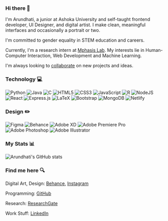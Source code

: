 ### Hi there 👋

I'm Arundhati, a junior at Ashoka University and self-taught frontend developer, UI Designer, and digital artist. I make clean, meaningful interfaces and occasionally a portrait or two.

I'm committed to gender equality in STEM education and careers.

Currently, I'm a research intern at [Mphasis Lab](https://github.com/Mphasis-ML-Marketplace). My interests lie in Human-Computer Interaction, Web Development and Machine Learning. 

I'm always looking to [collaborate](mailto:arundhati.balasubramaniam_ug23@ashoka.edu.in) on new projects and ideas.

### Technology :computer:
![Python](https://img.shields.io/badge/python-3670A0?style=for-the-badge&logo=python&logoColor=ffdd54)
![Java](https://img.shields.io/badge/java-%23ED8B00.svg?style=for-the-badge&logo=java&logoColor=white)
![C](https://img.shields.io/badge/c-%2300599C.svg?style=for-the-badge&logo=c&logoColor=white)
![HTML5](https://img.shields.io/badge/html5-%23E34F26.svg?style=for-the-badge&logo=html5&logoColor=white)
![CSS3](https://img.shields.io/badge/css3-%231572B6.svg?style=for-the-badge&logo=css3&logoColor=white)
![JavaScript](https://img.shields.io/badge/javascript-%23323330.svg?style=for-the-badge&logo=javascript&logoColor=%23F7DF1E)
![R](https://img.shields.io/badge/r-%23276DC3.svg?style=for-the-badge&logo=r&logoColor=white)
![NodeJS](https://img.shields.io/badge/node.js-6DA55F?style=for-the-badge&logo=node.js&logoColor=white)
![React](https://img.shields.io/badge/react-%2320232a.svg?style=for-the-badge&logo=react&logoColor=%2361DAFB)
![Express.js](https://img.shields.io/badge/express.js-%23404d59.svg?style=for-the-badge&logo=express&logoColor=%2361DAFB)
![LaTeX](https://img.shields.io/badge/latex-%23008080.svg?style=for-the-badge&logo=latex&logoColor=white)
![Bootstrap](https://img.shields.io/badge/bootstrap-%23563D7C.svg?style=for-the-badge&logo=bootstrap&logoColor=white)
![MongoDB](https://img.shields.io/badge/MongoDB-%234ea94b.svg?style=for-the-badge&logo=mongodb&logoColor=white)
![Netlify](https://img.shields.io/badge/netlify-%23000000.svg?style=for-the-badge&logo=netlify&logoColor=#00C7B7)

### Design :pencil2:
![Figma](https://img.shields.io/badge/figma-%23F24E1E.svg?style=for-the-badge&logo=figma&logoColor=white)
![Behance](https://img.shields.io/badge/Behance-1769ff?style=for-the-badge&logo=behance&logoColor=white)
![Adobe XD](https://img.shields.io/badge/Adobe%20XD-470137?style=for-the-badge&logo=Adobe%20XD&logoColor=#FF61F6)
![Adobe Premiere Pro](https://img.shields.io/badge/Adobe%20Premiere%20Pro-9999FF.svg?style=for-the-badge&logo=Adobe%20Premiere%20Pro&logoColor=white)
![Adobe Photoshop](https://img.shields.io/badge/adobe%20photoshop-%2331A8FF.svg?style=for-the-badge&logo=adobe%20photoshop&logoColor=white)
![Adobe Illustrator](https://img.shields.io/badge/adobe%20illustrator-%23FF9A00.svg?style=for-the-badge&logo=adobe%20illustrator&logoColor=white)

### My Stats :bar_chart:
![Arundhati's GitHub stats](https://github-readme-stats.vercel.app/api?username=arundhati-bala&theme=tokyonight&show_icons=true)

### Find me here :mag:

Digital Art, Design: [Behance](behance.net/arundhatib), [Instagram](instagram.com/arundhatibalasubramaniam)

Programming: [GitHub](github.com/arundhati-bala)

Research: [ResearchGate](https://www.researchgate.net/profile/Arundhati-Balasubramaniam)

Work Stuff: [LinkedIn](https://www.linkedin.com/in/arundhati-bala/)
